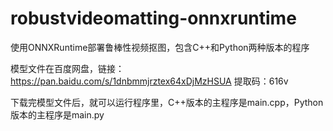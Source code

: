 # robustvideomatting-onnxruntime
使用ONNXRuntime部署鲁棒性视频抠图，包含C++和Python两种版本的程序

模型文件在百度网盘，链接：https://pan.baidu.com/s/1dnbmmjrztex64xDjMzHSUA 
提取码：616v


下载完模型文件后，就可以运行程序里，C++版本的主程序是main.cpp，Python版本的主程序是main.py
